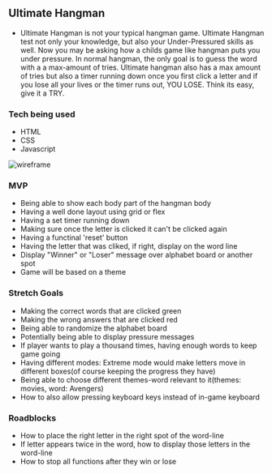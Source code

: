 ## Ultimate Hangman

* Ultimate Hangman is not your typical hangman game. Ultimate Hangman test not only your knowledge, but also your Under-Pressured skills as well. Now you may be asking how a childs game like hangman puts you under pressure. In normal hangman, the only goal is to guess the word with a a max-amount of tries. Ultimate hangman also has a max amount of tries but also a timer running down once you first click a letter and if you lose all your lives or the timer runs out, YOU LOSE. Think its easy, give it a TRY.

### Tech being used

* HTML
* CSS
* Javascript

![wireframe](https://i.imgur.com/AUBBqkE.png)

### MVP

* Being able to show each body part of the hangman body
* Having a well done layout using grid or flex
* Having a set timer running down
* Making sure once the letter is clicked it can't be clicked again
* Having a functinal 'reset' button
* Having the letter that was cliked, if right, display on the word line
* Display "Winner" or "Loser" message over alphabet board or another spot
* Game will be based on a theme


### Stretch Goals

* Making the correct words that are clicked green
* Making the wrong answers that are clicked red
* Being able to randomize the alphabet board
* Potentially being able to display pressure messages
* If player wants to play a thousand times, having enough words to keep game going
* Having different modes: Extreme mode would make letters move in different boxes(of course keeping the progress they have)
* Being able to choose different themes-word relevant to it(themes: movies, word: Avengers)
* How to also allow pressing keyboard keys instead of in-game keyboard


### Roadblocks

* How to place the right letter in the right spot of the word-line
* If letter appears twice in the word, how to display those letters in the word-line
* How to stop all functions after they win or lose







